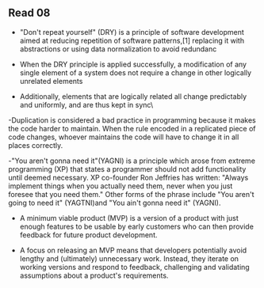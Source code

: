 ## Read 08 

- "Don't repeat yourself" (DRY) is a principle of software development aimed at reducing repetition of software patterns,[1] replacing it with abstractions or using data normalization to avoid redundanc

- When the DRY principle is applied successfully, a modification of any single element of a system does not require a change in other logically unrelated elements

- Additionally, elements that are logically related all change predictably and uniformly, and are thus kept in sync\

-Duplication is considered a bad practice in programming because it makes the code harder to maintain. When the rule encoded in a replicated piece of code changes, whoever maintains the code will have to change it in all places correctly.

-"You aren't gonna need it"(YAGNI) is a principle which arose from extreme programming (XP) that states a programmer should not add functionality until deemed necessary. XP co-founder Ron Jeffries has written: "Always implement things when you actually need them, never when you just foresee that you need them." Other forms of the phrase include "You aren't going to need it" (YAGTNI)and "You ain't gonna need it" (YAGNI).

- A minimum viable product (MVP) is a version of a product with just enough features to be usable by early customers who can then provide feedback for future product development.

- A focus on releasing an MVP means that developers potentially avoid lengthy and (ultimately) unnecessary work. Instead, they iterate on working versions and respond to feedback, challenging and validating assumptions about a product's requirements.